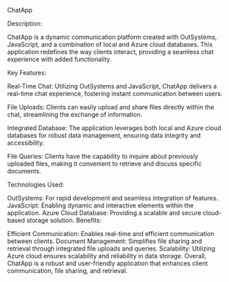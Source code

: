ChatApp

Description:

ChatApp is a dynamic communication platform created with OutSystems, JavaScript, and a combination of local and Azure cloud databases. This application redefines the way clients interact, providing a seamless chat experience with added functionality.

Key Features:

Real-Time Chat: Utilizing OutSystems and JavaScript, ChatApp delivers a real-time chat experience, fostering instant communication between users.

File Uploads: Clients can easily upload and share files directly within the chat, streamlining the exchange of information.

Integrated Database: The application leverages both local and Azure cloud databases for robust data management, ensuring data integrity and accessibility.

File Queries: Clients have the capability to inquire about previously uploaded files, making it convenient to retrieve and discuss specific documents.

Technologies Used:

OutSystems: For rapid development and seamless integration of features.
JavaScript: Enabling dynamic and interactive elements within the application.
Azure Cloud Database: Providing a scalable and secure cloud-based storage solution.
Benefits:

Efficient Communication: Enables real-time and efficient communication between clients.
Document Management: Simplifies file sharing and retrieval through integrated file uploads and queries.
Scalability: Utilizing Azure cloud ensures scalability and reliability in data storage.
Overall, ChatApp is a robust and user-friendly application that enhances client communication, file sharing, and retrieval.
